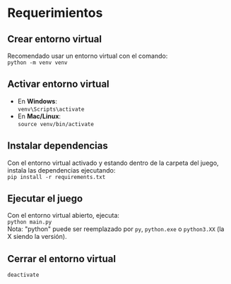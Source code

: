 # Requerimientos

## Crear entorno virtual
Recomendado usar un entorno virtual con el comando:  
`python -m venv venv`

## Activar entorno virtual
- En **Windows**:  
  `venv\Scripts\activate`
- En **Mac/Linux**:  
  `source venv/bin/activate`

## Instalar dependencias
Con el entorno virtual activado y estando dentro de la carpeta del juego, instala las dependencias ejecutando:  
`pip install -r requirements.txt`

## Ejecutar el juego
Con el entorno virtual abierto, ejecuta:  
`python main.py`  
Nota: "python" puede ser reemplazado por `py`, `python.exe` o `python3.XX` (la X siendo la versión).

## Cerrar el entorno virtual
`deactivate`